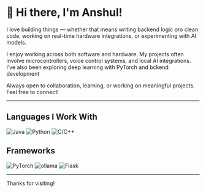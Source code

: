 # 👋 Hi there, I'm Anshul!

I love building things — whether that means writing backend logic oro clean code, working on real-time hardware integrations, or experimenting with AI models.

I enjoy working across both software and hardware. My projects often involve microcontrollers, voice control systems, and local AI integrations. I’ve also been exploring deep learning with PyTorch and bckend development

Always open to collaboration, learning, or working on meaningful projects. Feel free to connect!

---

## Languages I Work With

![Java](https://img.shields.io/badge/Java-%23ED8B00.svg?style=for-the-badge&logo=java&logoColor=white%color=orange)
![Python](https://img.shields.io/badge/Python-%2314354C.svg?style=for-the-badge&logo=python&logoColor=white)
![C/C++](https://img.shields.io/badge/C/C++-%2314354C.svg?style=for-the-badge&logo=C&logoColor=white&color=purple)

## Frameworks

![PyTorch](https://img.shields.io/badge/PyTorch-%2314354C.svg?style=for-the-badge&logo=pytorch&logoColor=white&color=red)
![ollama](https://img.shields.io/badge/Ollama-%2314354C.svg?style=for-the-badge&logo=ollama&logoColor=white&color=fedcba)
![Flask](https://img.shields.io/badge/Flask-%2314354C.svg?style=for-the-badge&logo=flask&logoColor=white&color=grey)


---

Thanks for visiting!
